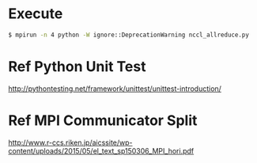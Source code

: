 # Execute

```bash
$ mpirun -n 4 python -W ignore::DeprecationWarning nccl_allreduce.py
```

# Ref Python Unit Test
http://pythontesting.net/framework/unittest/unittest-introduction/


# Ref MPI Communicator Split
http://www.r-ccs.riken.jp/aicssite/wp-content/uploads/2015/05/el_text_sp150306_MPI_hori.pdf
